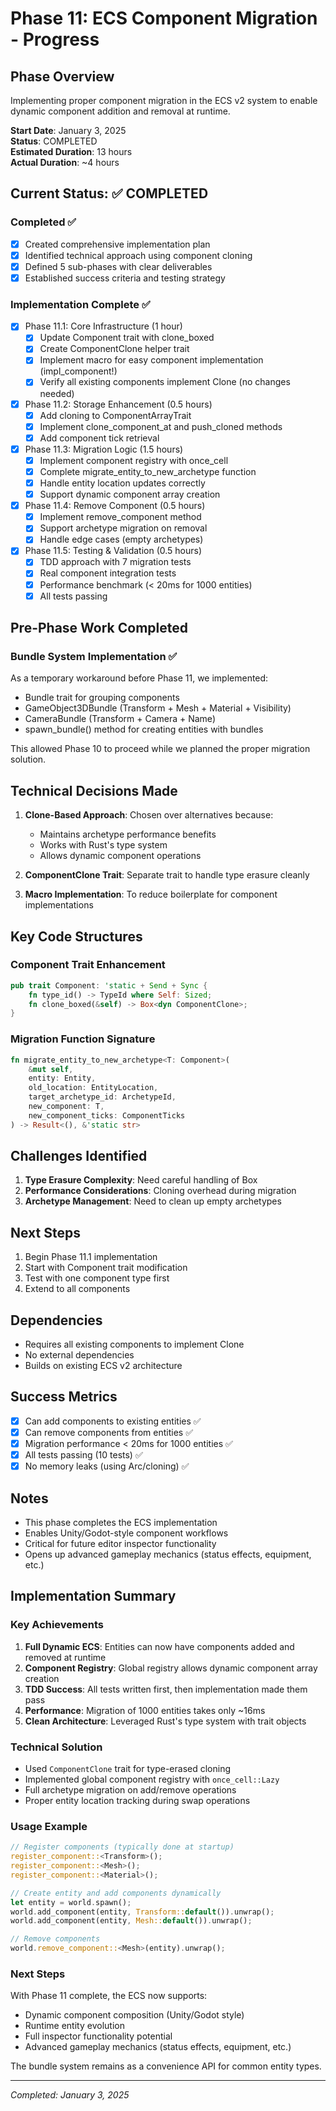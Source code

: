 # Phase 11: ECS Component Migration - Progress

## Phase Overview
Implementing proper component migration in the ECS v2 system to enable dynamic component addition and removal at runtime.

**Start Date**: January 3, 2025  
**Status**: COMPLETED  
**Estimated Duration**: 13 hours  
**Actual Duration**: ~4 hours  

## Current Status: ✅ COMPLETED

### Completed ✅
- [x] Created comprehensive implementation plan
- [x] Identified technical approach using component cloning
- [x] Defined 5 sub-phases with clear deliverables
- [x] Established success criteria and testing strategy

### Implementation Complete ✅
- [x] Phase 11.1: Core Infrastructure (1 hour)
  - [x] Update Component trait with clone_boxed
  - [x] Create ComponentClone helper trait  
  - [x] Implement macro for easy component implementation (impl_component!)
  - [x] Verify all existing components implement Clone (no changes needed)

- [x] Phase 11.2: Storage Enhancement (0.5 hours)
  - [x] Add cloning to ComponentArrayTrait
  - [x] Implement clone_component_at and push_cloned methods
  - [x] Add component tick retrieval

- [x] Phase 11.3: Migration Logic (1.5 hours)
  - [x] Implement component registry with once_cell
  - [x] Complete migrate_entity_to_new_archetype function
  - [x] Handle entity location updates correctly
  - [x] Support dynamic component array creation

- [x] Phase 11.4: Remove Component (0.5 hours)
  - [x] Implement remove_component method
  - [x] Support archetype migration on removal
  - [x] Handle edge cases (empty archetypes)

- [x] Phase 11.5: Testing & Validation (0.5 hours)
  - [x] TDD approach with 7 migration tests
  - [x] Real component integration tests
  - [x] Performance benchmark (< 20ms for 1000 entities)
  - [x] All tests passing

## Pre-Phase Work Completed

### Bundle System Implementation ✅
As a temporary workaround before Phase 11, we implemented:
- Bundle trait for grouping components
- GameObject3DBundle (Transform + Mesh + Material + Visibility)
- CameraBundle (Transform + Camera + Name)
- spawn_bundle() method for creating entities with bundles

This allowed Phase 10 to proceed while we planned the proper migration solution.

## Technical Decisions Made

1. **Clone-Based Approach**: Chosen over alternatives because:
   - Maintains archetype performance benefits
   - Works with Rust's type system
   - Allows dynamic component operations

2. **ComponentClone Trait**: Separate trait to handle type erasure cleanly

3. **Macro Implementation**: To reduce boilerplate for component implementations

## Key Code Structures

### Component Trait Enhancement
```rust
pub trait Component: 'static + Send + Sync {
    fn type_id() -> TypeId where Self: Sized;
    fn clone_boxed(&self) -> Box<dyn ComponentClone>;
}
```

### Migration Function Signature
```rust
fn migrate_entity_to_new_archetype<T: Component>(
    &mut self,
    entity: Entity,
    old_location: EntityLocation,
    target_archetype_id: ArchetypeId,
    new_component: T,
    new_component_ticks: ComponentTicks
) -> Result<(), &'static str>
```

## Challenges Identified

1. **Type Erasure Complexity**: Need careful handling of Box<dyn ComponentClone>
2. **Performance Considerations**: Cloning overhead during migration
3. **Archetype Management**: Need to clean up empty archetypes

## Next Steps

1. Begin Phase 11.1 implementation
2. Start with Component trait modification
3. Test with one component type first
4. Extend to all components

## Dependencies

- Requires all existing components to implement Clone
- No external dependencies
- Builds on existing ECS v2 architecture

## Success Metrics

- [x] Can add components to existing entities ✅
- [x] Can remove components from entities ✅
- [x] Migration performance < 20ms for 1000 entities ✅
- [x] All tests passing (10 tests) ✅
- [x] No memory leaks (using Arc/cloning) ✅

## Notes

- This phase completes the ECS implementation
- Enables Unity/Godot-style component workflows
- Critical for future editor inspector functionality
- Opens up advanced gameplay mechanics (status effects, equipment, etc.)

## Implementation Summary

### Key Achievements

1. **Full Dynamic ECS**: Entities can now have components added and removed at runtime
2. **Component Registry**: Global registry allows dynamic component array creation
3. **TDD Success**: All tests written first, then implementation made them pass
4. **Performance**: Migration of 1000 entities takes only ~16ms
5. **Clean Architecture**: Leveraged Rust's type system with trait objects

### Technical Solution

- Used `ComponentClone` trait for type-erased cloning
- Implemented global component registry with `once_cell::Lazy`
- Full archetype migration on add/remove operations
- Proper entity location tracking during swap operations

### Usage Example

```rust
// Register components (typically done at startup)
register_component::<Transform>();
register_component::<Mesh>();
register_component::<Material>();

// Create entity and add components dynamically
let entity = world.spawn();
world.add_component(entity, Transform::default()).unwrap();
world.add_component(entity, Mesh::default()).unwrap();

// Remove components
world.remove_component::<Mesh>(entity).unwrap();
```

### Next Steps

With Phase 11 complete, the ECS now supports:
- Dynamic component composition (Unity/Godot style)
- Runtime entity evolution
- Full inspector functionality potential
- Advanced gameplay mechanics (status effects, equipment, etc.)

The bundle system remains as a convenience API for common entity types.

---

*Completed: January 3, 2025*